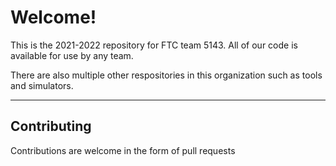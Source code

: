 # Welcome!

This is the 2021-2022 repository for FTC team 5143. All of our code is available for use by any team.

There are also multiple other respositories in this organization such as tools and simulators.

---

## Contributing

Contributions are welcome in the form of pull requests
